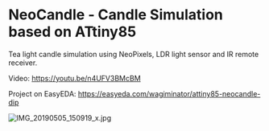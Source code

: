 # NeoCandle - Candle Simulation based on ATtiny85
Tea light candle simulation using NeoPixels, LDR light sensor and IR remote receiver.

Video: https://youtu.be/n4UFV3BMcBM

Project on EasyEDA: https://easyeda.com/wagiminator/attiny85-neocandle-dip

![IMG_20190505_150919_x.jpg](https://image.easyeda.com/pullimage/2Wi45ss9vexme5UskvAbX82HUDBpNXSvjZ4XnAF5.jpeg)
